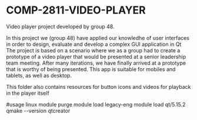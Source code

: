 # COMP-2811-VIDEO-PLAYER
Video player project developed by group 48.

In this project we (group 48) have applied our knowledhe of user interfaces in order to design, evaluate and develop a complex GUI application in Qt
The project is based on a scenario where we as a group had to create a prototype of a video player that would be presented at a senior leadership team meeting. After many iterations, we have finally arrived at a prototype that is worthy of being presented. This app is suitable for mobiles and tablets, as well as desktop.

This folder also contains resources for button icons and videos for playback in the player itself

#usage linux
module purge
module load legacy-eng
module load qt/5.15.2
qmake --version
qtcreator



